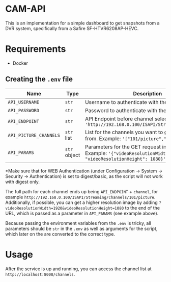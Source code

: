 # CAM-API

This is an implementation for a simple dashboard to get snapshots from a DVR system, specifically from a Safire SF-HTVR6208AP-HEVC.

# Requirements

- Docker

## Creating the `.env` file

| Name                  | Type         | Description                            |
|-----------------------|--------------|----------------------------------------|
| `API_USERNAME`        | `str`        | Username to authenticate with the DVR* |
| `API_PASSWORD`        | `str`        | Password to authenticate with the DVR* |
| `API_ENDPOINT`        | `str`        | API Endpoint before channel selection. Example `'http://192.168.0.100/ISAPI/Streaming/channels/'` |
| `API_PICTURE_CHANNELS`| `str` list   | List for the channels you want to get a snapshot from. Example: `'["101/picture","201/picture"]'` |
| `API_PARAMS`          | `str` object | Parameters for the GET request in the URL. Example: `'{"videoResolutionWidth": 1920, "videoResolutionHeight": 1080}'` |

*Make sure that for WEB Authentication (under Configuration -> System -> Security -> Authentication) is set to digest/basic, as the script will not work with digest only.

The full path for each channel ends up being `API_ENDPOINT` + `channel`, for example `http://192.168.0.100/ISAPI/Streaming/channels/101/picture`. Additionally, if possible, you can get a higher resolution image by adding `?videoResolutionWidth=1920&videoResolutionHeight=1080` to the end of the URL, which is passed as a parameter in `API_PARAMS` (see example above).

Because passing the environment variables from the `.env` is tricky, all parameters should be `str` in the `.env` as well as arguments for the script, which later on the are converted to the correct type.

# Usage

After the service is up and running, you can access the channel list at `http://localhost:8000/channels`.
